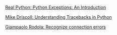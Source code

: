 
  
[Real Python: Python Exceptions: An Introduction](https://realpython.com/python-exceptions/)  
  
[Mike Driscoll: Understanding Tracebacks in Python](http://www.blog.pythonlibrary.org/2018/07/24/understanding-tracebacks-in-python/)

[Giampaolo Rodola: Recognize connection errors](https://gmpy.dev/blog/2023/recognize-connection-errors)

